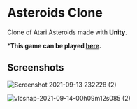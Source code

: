 # Asteroids Clone
 Clone of Atari Asteroids made with **Unity**.</br>
 
 ***This game can be played 
 [here](https://souvik-2000.itch.io/asteroids-clone).**
 ## Screenshots
![Screenshot 2021-09-13 232228 (2)](https://user-images.githubusercontent.com/35128994/133289301-d8c67f72-73d6-4f2d-9261-f72c81b0f791.png)


![vlcsnap-2021-09-14-00h09m12s085 (2)](https://user-images.githubusercontent.com/35128994/133289371-4c20a415-df95-4998-b8de-fef4428e26ae.png)
